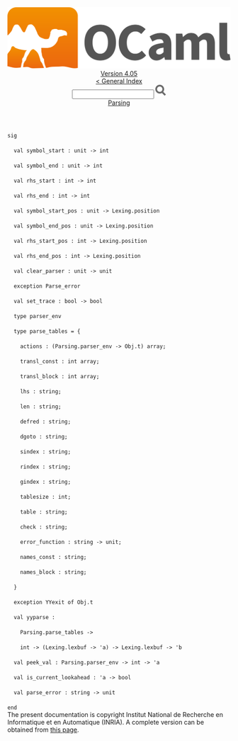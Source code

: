 <!-- ((! set title API !)) ((! set documentation !)) ((! set api !)) ((! set nobreadcrumb !)) -->
<div class="api"><header><nav class="toc brand"><a class="brand" href="https://ocaml.org/"><img src="colour-logo-gray.svg" class="svg" alt="OCaml"></a></nav><nav class="toc"><div class="toc_version"><a href="/docs" id="version-select">Version 4.05</a></div><a href="index.html">&lt; General Index</a><div class="api_search"><input type="text" name="apisearch" id="api_search" oninput="mySearch(false);" onkeypress="this.oninput();" onclick="this.oninput();" onpaste="this.oninput();">
<img src="search_icon.svg" alt="Search" class="svg" onclick="mySearch(false)"></div>
<div id="search_results"></div><div class="toc_title"><a href="Parsing.html">Parsing</a></div><ul></ul></nav></header>
<code class="code"><span class="keyword">sig</span><br>
&nbsp;&nbsp;<span class="keyword">val</span>&nbsp;symbol_start&nbsp;:&nbsp;unit&nbsp;<span class="keywordsign">-&gt;</span>&nbsp;int<br>
&nbsp;&nbsp;<span class="keyword">val</span>&nbsp;symbol_end&nbsp;:&nbsp;unit&nbsp;<span class="keywordsign">-&gt;</span>&nbsp;int<br>
&nbsp;&nbsp;<span class="keyword">val</span>&nbsp;rhs_start&nbsp;:&nbsp;int&nbsp;<span class="keywordsign">-&gt;</span>&nbsp;int<br>
&nbsp;&nbsp;<span class="keyword">val</span>&nbsp;rhs_end&nbsp;:&nbsp;int&nbsp;<span class="keywordsign">-&gt;</span>&nbsp;int<br>
&nbsp;&nbsp;<span class="keyword">val</span>&nbsp;symbol_start_pos&nbsp;:&nbsp;unit&nbsp;<span class="keywordsign">-&gt;</span>&nbsp;<span class="constructor">Lexing</span>.position<br>
&nbsp;&nbsp;<span class="keyword">val</span>&nbsp;symbol_end_pos&nbsp;:&nbsp;unit&nbsp;<span class="keywordsign">-&gt;</span>&nbsp;<span class="constructor">Lexing</span>.position<br>
&nbsp;&nbsp;<span class="keyword">val</span>&nbsp;rhs_start_pos&nbsp;:&nbsp;int&nbsp;<span class="keywordsign">-&gt;</span>&nbsp;<span class="constructor">Lexing</span>.position<br>
&nbsp;&nbsp;<span class="keyword">val</span>&nbsp;rhs_end_pos&nbsp;:&nbsp;int&nbsp;<span class="keywordsign">-&gt;</span>&nbsp;<span class="constructor">Lexing</span>.position<br>
&nbsp;&nbsp;<span class="keyword">val</span>&nbsp;clear_parser&nbsp;:&nbsp;unit&nbsp;<span class="keywordsign">-&gt;</span>&nbsp;unit<br>
&nbsp;&nbsp;<span class="keyword">exception</span>&nbsp;<span class="constructor">Parse_error</span><br>
&nbsp;&nbsp;<span class="keyword">val</span>&nbsp;set_trace&nbsp;:&nbsp;bool&nbsp;<span class="keywordsign">-&gt;</span>&nbsp;bool<br>
&nbsp;&nbsp;<span class="keyword">type</span>&nbsp;parser_env<br>
&nbsp;&nbsp;<span class="keyword">type</span>&nbsp;parse_tables&nbsp;=&nbsp;{<br>
&nbsp;&nbsp;&nbsp;&nbsp;actions&nbsp;:&nbsp;(<span class="constructor">Parsing</span>.parser_env&nbsp;<span class="keywordsign">-&gt;</span>&nbsp;<span class="constructor">Obj</span>.t)&nbsp;array;<br>
&nbsp;&nbsp;&nbsp;&nbsp;transl_const&nbsp;:&nbsp;int&nbsp;array;<br>
&nbsp;&nbsp;&nbsp;&nbsp;transl_block&nbsp;:&nbsp;int&nbsp;array;<br>
&nbsp;&nbsp;&nbsp;&nbsp;lhs&nbsp;:&nbsp;string;<br>
&nbsp;&nbsp;&nbsp;&nbsp;len&nbsp;:&nbsp;string;<br>
&nbsp;&nbsp;&nbsp;&nbsp;defred&nbsp;:&nbsp;string;<br>
&nbsp;&nbsp;&nbsp;&nbsp;dgoto&nbsp;:&nbsp;string;<br>
&nbsp;&nbsp;&nbsp;&nbsp;sindex&nbsp;:&nbsp;string;<br>
&nbsp;&nbsp;&nbsp;&nbsp;rindex&nbsp;:&nbsp;string;<br>
&nbsp;&nbsp;&nbsp;&nbsp;gindex&nbsp;:&nbsp;string;<br>
&nbsp;&nbsp;&nbsp;&nbsp;tablesize&nbsp;:&nbsp;int;<br>
&nbsp;&nbsp;&nbsp;&nbsp;table&nbsp;:&nbsp;string;<br>
&nbsp;&nbsp;&nbsp;&nbsp;check&nbsp;:&nbsp;string;<br>
&nbsp;&nbsp;&nbsp;&nbsp;error_function&nbsp;:&nbsp;string&nbsp;<span class="keywordsign">-&gt;</span>&nbsp;unit;<br>
&nbsp;&nbsp;&nbsp;&nbsp;names_const&nbsp;:&nbsp;string;<br>
&nbsp;&nbsp;&nbsp;&nbsp;names_block&nbsp;:&nbsp;string;<br>
&nbsp;&nbsp;}<br>
&nbsp;&nbsp;<span class="keyword">exception</span>&nbsp;<span class="constructor">YYexit</span>&nbsp;<span class="keyword">of</span>&nbsp;<span class="constructor">Obj</span>.t<br>
&nbsp;&nbsp;<span class="keyword">val</span>&nbsp;yyparse&nbsp;:<br>
&nbsp;&nbsp;&nbsp;&nbsp;<span class="constructor">Parsing</span>.parse_tables&nbsp;<span class="keywordsign">-&gt;</span><br>
&nbsp;&nbsp;&nbsp;&nbsp;int&nbsp;<span class="keywordsign">-&gt;</span>&nbsp;(<span class="constructor">Lexing</span>.lexbuf&nbsp;<span class="keywordsign">-&gt;</span>&nbsp;<span class="keywordsign">'</span>a)&nbsp;<span class="keywordsign">-&gt;</span>&nbsp;<span class="constructor">Lexing</span>.lexbuf&nbsp;<span class="keywordsign">-&gt;</span>&nbsp;<span class="keywordsign">'</span>b<br>
&nbsp;&nbsp;<span class="keyword">val</span>&nbsp;peek_val&nbsp;:&nbsp;<span class="constructor">Parsing</span>.parser_env&nbsp;<span class="keywordsign">-&gt;</span>&nbsp;int&nbsp;<span class="keywordsign">-&gt;</span>&nbsp;<span class="keywordsign">'</span>a<br>
&nbsp;&nbsp;<span class="keyword">val</span>&nbsp;is_current_lookahead&nbsp;:&nbsp;<span class="keywordsign">'</span>a&nbsp;<span class="keywordsign">-&gt;</span>&nbsp;bool<br>
&nbsp;&nbsp;<span class="keyword">val</span>&nbsp;parse_error&nbsp;:&nbsp;string&nbsp;<span class="keywordsign">-&gt;</span>&nbsp;unit<br>
<span class="keyword">end</span></code><div class="copyright">The present documentation is copyright Institut National de Recherche en Informatique et en Automatique (INRIA). A complete version can be obtained from <a href="http://caml.inria.fr/pub/docs/manual-ocaml/">this page</a>.</div></div>